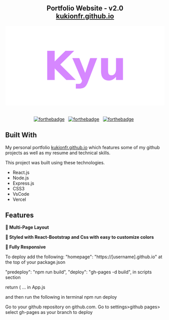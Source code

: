 <h2 align="center">
  Portfolio Website - v2.0<br/>
  <a href="https://kukionfr.github.io" target="_blank">kukionfr.github.io</a>
</h2>
<div align="center">
  <img alt="Demo" src="./src/Assets/Kyu_logo_transparent.png" />
</div>

<br/>

<center>

[![forthebadge](https://forthebadge.com/images/badges/built-with-love.svg)](https://forthebadge.com) &nbsp;
[![forthebadge](https://forthebadge.com/images/badges/made-with-javascript.svg)](https://forthebadge.com) &nbsp;
[![forthebadge](https://forthebadge.com/images/badges/open-source.svg)](https://forthebadge.com) &nbsp;


</center>

## Built With

My personal portfolio <a href="https://kukionfr.github.io" target="_blank">kukionfr.github.io</a> which features some of my github projects as well as my resume and technical skills.<br/>

This project was built using these technologies.

- React.js
- Node.js
- Express.js
- CSS3
- VsCode
- Vercel

## Features

**📖 Multi-Page Layout**

**🎨 Styled with React-Bootstrap and Css with easy to customize colors**

**📱 Fully Responsive**

To deploy add the following:
 "homepage": "https://[username].github.io" at the top of your package.json

 "predeploy": "npm run build",
  "deploy": "gh-pages -d build",  in scripts section
 
return (
      <Router basename={process.env.PUBLIC_URL}>
         ...
 in App.js

and then run the following in terminal
npm run deploy

Go to your github repository on github.com.
Go to settings>github pages> select gh-pages as your branch to deploy
